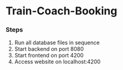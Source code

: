 # Train-Coach-Booking

### Steps
1. Run all database files in sequence
2. Start backend on port 8080
3. Start frontend on port 4200
4. Access website on localhost:4200
